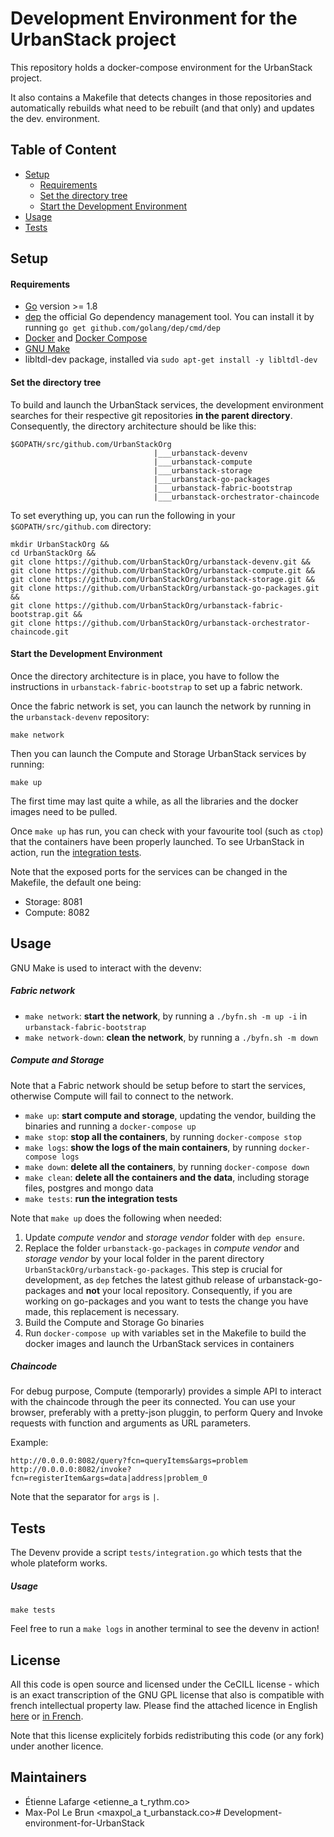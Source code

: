 # Development Environment for the UrbanStack project

This repository holds a docker-compose environment for the UrbanStack project.

It also contains a Makefile that detects changes in those repositories and
automatically rebuilds what need to be rebuilt (and that only) and updates the
dev. environment.

## Table of Content
- [Setup](#setup)
    - [Requirements](#requirements)
    - [Set the directory tree](#set-the-directory-tree)
    - [Start the Development Environment](#start-the-development-environment)
- [Usage](#usage)
- [Tests](#tests)

## Setup
#### Requirements
* [Go](https://golang.org/doc/install) version >= 1.8
* [dep](https://github.com/golang/dep) the official Go dependency management tool. You can install it by running `go get github.com/golang/dep/cmd/dep`
* [Docker](https://docs.docker.com/engine/installation/) and [Docker Compose](https://docs.docker.com/compose/install/)
* [GNU Make](https://www.gnu.org/software/make/)
* libltdl-dev package, installed via `sudo apt-get install -y libltdl-dev`

#### Set the directory tree
To build and launch the UrbanStack services, the development environment searches for their respective git repositories **in the parent directory**. Consequently, the directory architecture should be like this:
```
$GOPATH/src/github.com/UrbanStackOrg
                                |___urbanstack-devenv
                                |___urbanstack-compute
                                |___urbanstack-storage
                                |___urbanstack-go-packages
                                |___urbanstack-fabric-bootstrap
                                |___urbanstack-orchestrator-chaincode
```

To set everything up, you can run the following in your `$GOPATH/src/github.com` directory:
```
mkdir UrbanStackOrg &&
cd UrbanStackOrg &&
git clone https://github.com/UrbanStackOrg/urbanstack-devenv.git &&
git clone https://github.com/UrbanStackOrg/urbanstack-compute.git &&
git clone https://github.com/UrbanStackOrg/urbanstack-storage.git &&
git clone https://github.com/UrbanStackOrg/urbanstack-go-packages.git &&
git clone https://github.com/UrbanStackOrg/urbanstack-fabric-bootstrap.git &&
git clone https://github.com/UrbanStackOrg/urbanstack-orchestrator-chaincode.git
```


#### Start the Development Environment
Once the directory architecture is in place, you have to follow the instructions
in `urbanstack-fabric-bootstrap` to set up a fabric network.

Once the fabric network is set, you can launch the network by running in the `urbanstack-devenv` repository:
```
make network
```

Then you can launch the Compute and Storage UrbanStack services by running:
```
make up
```

The first time may last quite a while, as all the libraries and the docker images need to be pulled.

Once `make up` has run, you can check with your favourite tool (such as `ctop`) that the containers have been properly launched. To see UrbanStack in action, run the [integration tests](#tests).

Note that the exposed ports for the services can be changed in the Makefile, the default one being:
* Storage: 8081
* Compute: 8082

## Usage
GNU Make is used to interact with the devenv:

##### Fabric network
* `make network`: **start the network**, by running a `./byfn.sh -m up -i` in `urbanstack-fabric-bootstrap`
* `make network-down`: **clean the network**, by running a `./byfn.sh -m down`

##### Compute and Storage
Note that a Fabric network should be setup before to start the services, otherwise Compute will fail to connect to the network.
* `make up`: **start compute and storage**, updating the vendor, building the binaries and running a `docker-compose up`
* `make stop`: **stop all the containers**, by running `docker-compose stop`
* `make logs`: **show the logs of the main containers**, by running `docker-compose logs`
* `make down`: **delete all the containers**, by running `docker-compose down`
* `make clean`: **delete all the containers and the data**, including storage files, postgres and mongo data
* `make tests`: **run the integration tests**

Note that `make up` does the following when needed:

1. Update *compute vendor* and *storage vendor* folder with `dep ensure`.
2. Replace the folder `urbanstack-go-packages` in *compute vendor* and *storage vendor* by your local folder in the parent directory `UrbanStackOrg/urbanstack-go-packages`. This step is crucial for development, as `dep` fetches the latest github release of urbanstack-go-packages and **not** your local repository. Consequently, if you are working on go-packages and you want to tests the change you have made, this replacement is necessary.
3. Build the Compute and Storage Go binaries
4. Run `docker-compose up` with variables set in the Makefile to build the docker images and launch the UrbanStack services in containers


##### Chaincode
For debug purpose, Compute (temporarly) provides a simple API to interact with the chaincode through the peer its connected. You can use your browser, preferably with a pretty-json pluggin, to perform Query and Invoke requests with function and arguments as URL parameters.

Example:
```
http://0.0.0.0:8082/query?fcn=queryItems&args=problem
http://0.0.0.0:8082/invoke?fcn=registerItem&args=data|address|problem_0
```
Note that the separator for `args` is `|`.

## Tests
The Devenv provide a script `tests/integration.go` which tests that the whole plateform works.

##### Usage
```
make tests
```

Feel free to run a `make logs` in another terminal to see the devenv in action!

License
-------

All this code is open source and licensed under the CeCILL license - which is an
exact transcription of the GNU GPL license that also is compatible with french
intellectual property law. Please find the attached licence in English [here](./LICENSE) or
[in French](./LICENCE).

Note that this license explicitely forbids redistributing this code (or any
fork) under another licence.

Maintainers
-----------
* Étienne Lafarge <etienne_a t_rythm.co>
* Max-Pol Le Brun <maxpol_a t_urbanstack.co># Development-environment-for-UrbanStack
